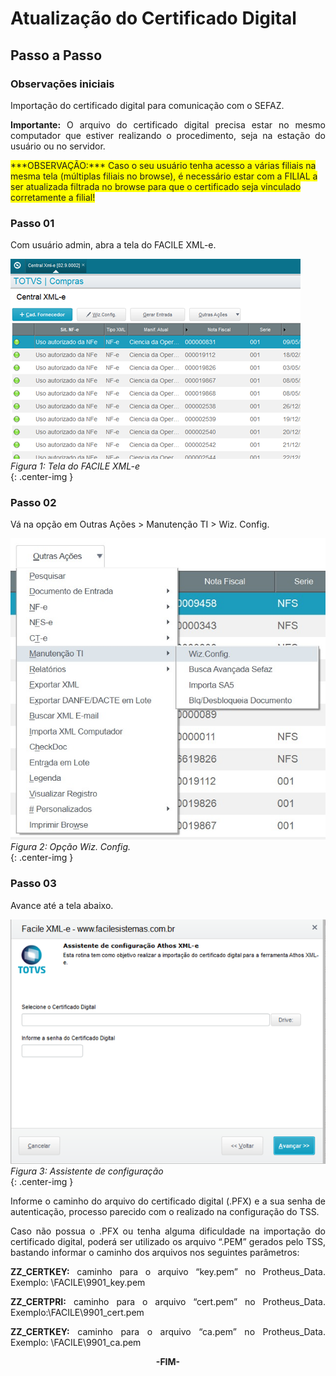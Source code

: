 <style>
    p{
        text-align: justify;
    }
    #yellow{
        background-color: yellow;
        display: inline;
    }
</style>

# Atualização do Certificado Digital

## Passo a Passo

### Observações iniciais

Importação do certificado digital para comunicação com o SEFAZ.

**Importante:** O arquivo do certificado digital precisa estar no mesmo computador que estiver realizando o procedimento, seja na estação do usuário ou no servidor.

<div id="yellow">***OBSERVAÇÃO:***	Caso o seu usuário tenha acesso a várias filiais na mesma tela (múltiplas filiais no browse), é necessário estar com a FILIAL a ser atualizada filtrada no browse para que o certificado seja vinculado corretamente a filial!</div>

### Passo 01

Com usuário admin, abra a tela do FACILE XML-e.

![Figura 1: Tela do FACILE XML-e](../../assets/att-cd/tela-facile-xmle.png "Tela do FACILE XML-e")
<br>*Figura 1: Tela do FACILE XML-e*<br>{: .center-img }
<br>

### Passo 02

Vá na opção em Outras Ações > Manutenção TI > Wiz. Config.

![Figura 2: Opção Wiz. Config.](../../assets/att-cd/wiz-config.jpg "Opção Wiz. Config.")
<br>*Figura 2: Opção Wiz. Config.*<br>{: .center-img }
<br>

### Passo 03

Avance até a tela abaixo.

![Figura 3: Assistente de configuração](../../assets/att-cd/config-cert.png "Assistente de configuração")
<br>*Figura 3: Assistente de configuração*<br>{: .center-img }
<br>

Informe o caminho do arquivo do certificado digital (.PFX) e a sua senha de autenticação, processo parecido com o realizado na configuração do TSS.

Caso não possua o .PFX ou tenha alguma dificuldade na importação do certificado digital, poderá ser utilizado os arquivo “.PEM” gerados pelo TSS, bastando informar o caminho dos arquivos nos seguintes parâmetros:

**ZZ_CERTKEY:** caminho para o arquivo “key.pem” no Protheus_Data.
    Exemplo: \FACILE\9901_key.pem 

**ZZ_CERTPRI:** caminho para o arquivo “cert.pem” no Protheus_Data.
    Exemplo:\FACILE\9901_cert.pem                                                                                     
                                                                                   
**ZZ_CERTKEY:** caminho para o arquivo “ca.pem” no Protheus_Data.
	Exemplo: \FACILE\9901_ca.pem 

<div style="text-align: center; font-weight: bold;">-FIM-</div>